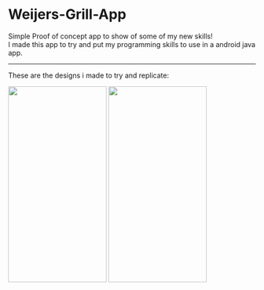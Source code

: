 # Weijers-Grill-App
Simple Proof of concept app to show of some of my new skills! <br>
I made this app to try and put my programming skills to use in a android java app.

---
These are the designs i made to try and replicate:

<span>
  <img src="https://user-images.githubusercontent.com/33930553/193432111-efbf2848-2e0f-423c-95a0-b0119d53299e.png" width="200" height="400" />
  <img src="https://user-images.githubusercontent.com/33930553/193432142-bc5bd634-6ed8-4a6d-9cc8-2c3b68f85860.png" width="200" height="400" />
</ span>



